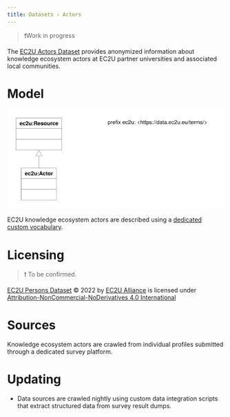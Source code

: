 ```yaml
---
title: Datasets › Actors
---
```


> ❗️Work in progress

The [EC2U Actors Dataset](http://data.ec2u.eu/persons/) provides anonymized information about knowledge ecosystem actors at EC2U partner universities and associated local communities.

# Model

![actor data model](index/actors.svg)

EC2U knowledge ecosystem actors are described using a [dedicated custom vocabulary](https://docs.google.com/spreadsheets/d/1CG0OjnmbGkxVWNF7xLAvzcic-KFCZIkujns_pMwphWU/edit?usp=sharing).

# Licensing

> ❗️ To be confirmed.

[EC2U Persons Dataset](https://data.ec2u.eu/persons/) © 2022 by [EC2U Alliance](https://www.ec2u.eu/) is licensed
under [Attribution-NonCommercial-NoDerivatives 4.0 International](http://creativecommons.org/licenses/by-nc-nd/4.0/?ref=chooser-v1)

# Sources

Knowledge ecosystem actors are crawled from individual profiles submitted through a dedicated survey platform.

# Updating

* Data sources are crawled nightly using custom data integration scripts that extract structured data from survey result dumps.